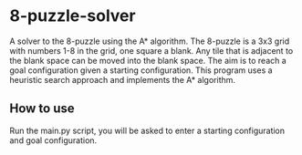 # 8-puzzle-solver
A solver to the 8-puzzle using the A* algorithm. The 8-puzzle is a 3x3 grid with numbers 1-8 in the grid, one square a blank. Any tile that is adjacent to the blank space can be moved into the blank space. The aim is to reach a goal configuration given a starting configuration. This program uses a heuristic search approach and implements the A* algorithm. 

## How to use
Run the main.py script, you will be asked to enter a starting configuration and goal configuration. 
